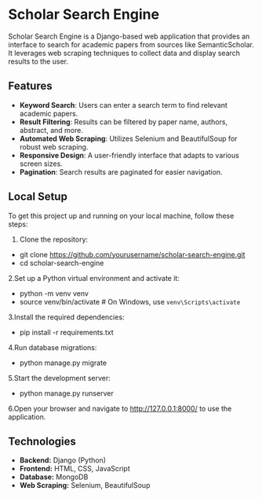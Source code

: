 # Scholar Search Engine

Scholar Search Engine is a Django-based web application that provides an interface to search for academic papers from sources like SemanticScholar. It leverages web scraping techniques to collect data and display search results to the user.

## Features

- **Keyword Search**: Users can enter a search term to find relevant academic papers.
- **Result Filtering**: Results can be filtered by paper name, authors, abstract, and more.
- **Automated Web Scraping**: Utilizes Selenium and BeautifulSoup for robust web scraping.
- **Responsive Design**: A user-friendly interface that adapts to various screen sizes.
- **Pagination**: Search results are paginated for easier navigation.

## Local Setup

To get this project up and running on your local machine, follow these steps:

1. Clone the repository:
  - git clone https://github.com/yourusername/scholar-search-engine.git
  - cd scholar-search-engine
   
2.Set up a Python virtual environment and activate it:
- python -m venv venv
- source venv/bin/activate  # On Windows, use `venv\Scripts\activate`

3.Install the required dependencies:
- pip install -r requirements.txt

4.Run database migrations:
- python manage.py migrate

5.Start the development server:
- python manage.py runserver

6.Open your browser and navigate to http://127.0.0.1:8000/ to use the application.

## Technologies
- **Backend:** Django (Python)
- **Frontend:** HTML, CSS, JavaScript
- **Database:** MongoDB
- **Web Scraping:** Selenium, BeautifulSoup
